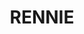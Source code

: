 ---
lastmod: '2025-04-06T06:05:20+00:00'
latitude: -35.757569
layout: suburb
longitude: 146.324523
postcode: '2646'
state: NSW
title: RENNIE
url: /nsw/rennie/
---
